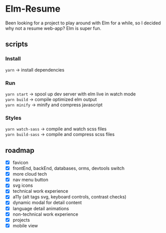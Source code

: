 # Elm-Resume

Been looking for a project to play around with Elm for a while, so I decided why not a resume web-app? Elm is super fun.

## scripts

### Install

`yarn` -> install dependencies <br>

### Run

`yarn start` -> spool up dev server with elm live in watch mode <br>
`yarn build` -> compile optimized elm output <br>
`yarn minify` -> minify and compress javascript <br>

### Styles

`yarn watch-sass` -> compile and watch scss files <br>
`yarn build-sass` -> compile and compress scss files <br>

## roadmap

- [x] favicon
- [x] frontEnd, backEnd, databases, orms, devtools switch
- [x] more cloud tech
- [x] nav menu button
- [x] svg icons
- [x] technical work experience
- [x] a11y (alt tags svg, keyboard controls, contrast checks)
- [x] dynamic modal for detail content
- [x] language detail animations
- [x] non-technical work experience
- [x] projects
- [x] mobile view
